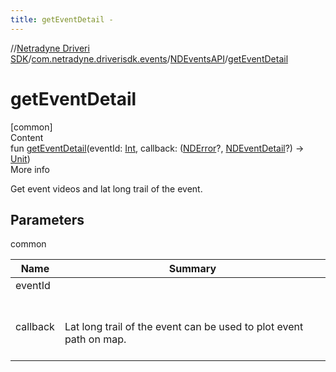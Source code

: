 ```yaml
---
title: getEventDetail -
---
```

//[Netradyne Driveri SDK](../../index.md)/[com.netradyne.driverisdk.events](../index.md)/[NDEventsAPI](index.md)/[getEventDetail](get-event-detail.md)



# getEventDetail  
[common]  
Content  
fun [getEventDetail](get-event-detail.md)(eventId: [Int](https://kotlinlang.org/api/latest/jvm/stdlib/kotlin/-int/index.html), callback: ([NDError](../../com.netradyne.driverisdk/-n-d-error/index.md)?, [NDEventDetail](../-n-d-event-detail/index.md)?) -> [Unit](https://kotlinlang.org/api/latest/jvm/stdlib/kotlin/-unit/index.html))  
More info  


Get event videos and lat long trail of the event.



## Parameters  
  
common  
  
|  Name|  Summary| 
|---|---|
| <a name="com.netradyne.driverisdk.events/NDEventsAPI/getEventDetail/#kotlin.Int#kotlin.Function2[com.netradyne.driverisdk.NDError?,com.netradyne.driverisdk.events.NDEventDetail?,kotlin.Unit]/PointingToDeclaration/"></a>eventId| <a name="com.netradyne.driverisdk.events/NDEventsAPI/getEventDetail/#kotlin.Int#kotlin.Function2[com.netradyne.driverisdk.NDError?,com.netradyne.driverisdk.events.NDEventDetail?,kotlin.Unit]/PointingToDeclaration/"></a>
| <a name="com.netradyne.driverisdk.events/NDEventsAPI/getEventDetail/#kotlin.Int#kotlin.Function2[com.netradyne.driverisdk.NDError?,com.netradyne.driverisdk.events.NDEventDetail?,kotlin.Unit]/PointingToDeclaration/"></a>callback| <a name="com.netradyne.driverisdk.events/NDEventsAPI/getEventDetail/#kotlin.Int#kotlin.Function2[com.netradyne.driverisdk.NDError?,com.netradyne.driverisdk.events.NDEventDetail?,kotlin.Unit]/PointingToDeclaration/"></a><br><br>Lat long trail of the event can be used to plot event path on map.<br><br>
  
  



